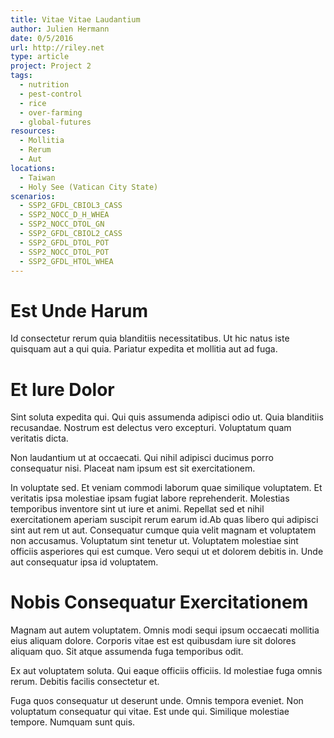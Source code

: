 ```yaml
---
title: Vitae Vitae Laudantium
author: Julien Hermann
date: 0/5/2016
url: http://riley.net
type: article
project: Project 2
tags:
  - nutrition
  - pest-control
  - rice
  - over-farming
  - global-futures
resources:
  - Mollitia
  - Rerum
  - Aut
locations:
  - Taiwan
  - Holy See (Vatican City State)
scenarios:
  - SSP2_GFDL_CBIOL3_CASS
  - SSP2_NOCC_D_H_WHEA
  - SSP2_NOCC_DTOL_GN
  - SSP2_GFDL_CBIOL2_CASS
  - SSP2_GFDL_DTOL_POT
  - SSP2_NOCC_DTOL_POT
  - SSP2_GFDL_HTOL_WHEA
---
```


# Est Unde Harum
Id consectetur rerum quia blanditiis necessitatibus. Ut hic natus iste quisquam aut a qui quia. Pariatur expedita et mollitia aut ad fuga.

# Et Iure Dolor
Sint soluta expedita qui. Qui quis assumenda adipisci odio ut. Quia blanditiis recusandae. Nostrum est delectus vero excepturi. Voluptatum quam veritatis dicta.
 Non laudantium ut at occaecati. Qui nihil adipisci ducimus porro consequatur nisi. Placeat nam ipsum est sit exercitationem.
 In voluptate sed. Et veniam commodi laborum quae similique voluptatem. Et veritatis ipsa molestiae ipsam fugiat labore reprehenderit. Molestias temporibus inventore sint ut iure et animi. Repellat sed et nihil exercitationem aperiam suscipit rerum earum id.Ab quas libero qui adipisci sint aut rem ut aut. Consequatur cumque quia velit magnam et voluptatem non accusamus. Voluptatum sint tenetur ut. Voluptatem molestiae sint officiis asperiores qui est cumque. Vero sequi ut et dolorem debitis in. Unde aut consequatur ipsa id voluptatem.

# Nobis Consequatur Exercitationem
Magnam aut autem voluptatem. Omnis modi sequi ipsum occaecati mollitia eius aliquam dolore. Corporis vitae est est quibusdam iure sit dolores aliquam quo. Sit atque assumenda fuga temporibus odit.
 Ex aut voluptatem soluta. Qui eaque officiis officiis. Id molestiae fuga omnis rerum. Debitis facilis consectetur et.
 Fuga quos consequatur ut deserunt unde. Omnis tempora eveniet. Non voluptatum consequatur qui vitae. Est unde qui. Similique molestiae tempore. Numquam sunt quis.
